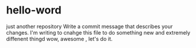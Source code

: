 # hello-word
just another repository
Write a commit message that describes your changes.
I'm writing to cnahge this file to do something new and extremely diffenent thingd
wow, awesome , let's do it. 
